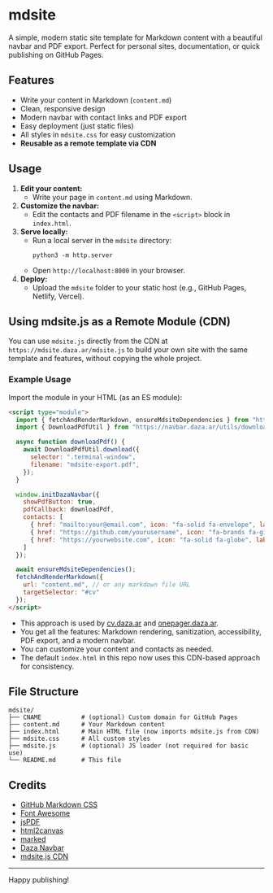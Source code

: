 # mdsite

A simple, modern static site template for Markdown content with a beautiful navbar and PDF export. Perfect for personal sites, documentation, or quick publishing on GitHub Pages.

## Features
- Write your content in Markdown (`content.md`)
- Clean, responsive design
- Modern navbar with contact links and PDF export
- Easy deployment (just static files)
- All styles in `mdsite.css` for easy customization
- **Reusable as a remote template via CDN**

## Usage
1. **Edit your content:**
   - Write your page in `content.md` using Markdown.
2. **Customize the navbar:**
   - Edit the contacts and PDF filename in the `<script>` block in `index.html`.
3. **Serve locally:**
   - Run a local server in the `mdsite` directory:
     ```
     python3 -m http.server
     ```
   - Open `http://localhost:8000` in your browser.
4. **Deploy:**
   - Upload the `mdsite` folder to your static host (e.g., GitHub Pages, Netlify, Vercel).

## Using mdsite.js as a Remote Module (CDN)
You can use `mdsite.js` directly from the CDN at `https://mdsite.daza.ar/mdsite.js` to build your own site with the same template and features, without copying the whole project.

### Example Usage
Import the module in your HTML (as an ES module):

```html
<script type="module">
  import { fetchAndRenderMarkdown, ensureMdsiteDependencies } from "https://mdsite.daza.ar/mdsite.js";
  import { DownloadPdfUtil } from "https://navbar.daza.ar/utils/downloadPdf.js";

  async function downloadPdf() {
    await DownloadPdfUtil.download({
      selector: ".terminal-window",
      filename: "mdsite-export.pdf",
    });
  }

  window.initDazaNavbar({
    showPdfButton: true,
    pdfCallback: downloadPdf,
    contacts: [
      { href: "mailto:your@email.com", icon: "fa-solid fa-envelope", label: "Email" },
      { href: "https://github.com/yourusername", icon: "fa-brands fa-github", label: "GitHub" },
      { href: "https://yourwebsite.com", icon: "fa-solid fa-globe", label: "Website" }
    ]
  });

  await ensureMdsiteDependencies();
  fetchAndRenderMarkdown({
    url: "content.md", // or any markdown file URL
    targetSelector: "#cv"
  });
</script>
```

- This approach is used by [cv.daza.ar](https://cv.daza.ar/) and [onepager.daza.ar](https://onepager.daza.ar/).
- You get all the features: Markdown rendering, sanitization, accessibility, PDF export, and a modern navbar.
- You can customize your content and contacts as needed.
- The default `index.html` in this repo now uses this CDN-based approach for consistency.

## File Structure
```
mdsite/
├── CNAME           # (optional) Custom domain for GitHub Pages
├── content.md      # Your Markdown content
├── index.html      # Main HTML file (now imports mdsite.js from CDN)
├── mdsite.css      # All custom styles
├── mdsite.js       # (optional) JS loader (not required for basic use)
└── README.md       # This file
```

## Credits
- [GitHub Markdown CSS](https://github.com/sindresorhus/github-markdown-css)
- [Font Awesome](https://fontawesome.com/)
- [jsPDF](https://github.com/parallax/jsPDF)
- [html2canvas](https://github.com/niklasvh/html2canvas)
- [marked](https://github.com/markedjs/marked)
- [Daza Navbar](https://navbar.daza.ar/)
- [mdsite.js CDN](https://mdsite.daza.ar/mdsite.js)

---

Happy publishing!
